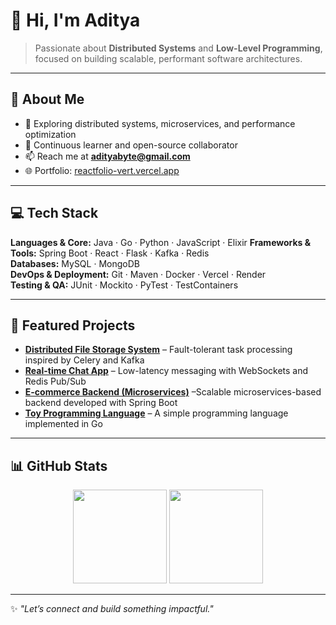 # 👋 Hi, I'm Aditya

> Passionate about **Distributed Systems** and **Low-Level Programming**, focused on building scalable, performant software architectures.

---

## 🚀 About Me  
- 🔭 Exploring distributed systems, microservices, and performance optimization  
- 🌱 Continuous learner and open-source collaborator  
- 📫 Reach me at **adityabyte@gmail.com**  
- 🌐 Portfolio: [reactfolio-vert.vercel.app](https://reactfolio-vert.vercel.app/)

---

## 💻 Tech Stack

**Languages & Core:** Java · Go · Python · JavaScript · Elixir
**Frameworks & Tools:** Spring Boot · React · Flask · Kafka · Redis  
**Databases:** MySQL · MongoDB  
**DevOps & Deployment:** Git · Maven · Docker · Vercel · Render  
**Testing & QA:** JUnit · Mockito · PyTest · TestContainers

---

## 📌 Featured Projects

- **[Distributed File Storage System](https://github.com/AdityaByte/ByteMesh)** – Fault-tolerant task processing inspired by Celery and Kafka  
- **[Real-time Chat App](https://connect-frontend-omega.vercel.app/)** – Low-latency messaging with WebSockets and Redis Pub/Sub  
- **[E-commerce Backend (Microservices)](https://github.com/AdityaByte/EduKart)** –Scalable microservices-based backend developed with Spring Boot 
- **[Toy Programming Language](https://github.com/AdityaByte/AdiLang)** – A simple programming language implemented in Go

---

## 📊 GitHub Stats  

<div align="center">
  <img src="https://github-readme-stats.vercel.app/api?username=AdityaByte&show_icons=true&theme=github_dark&hide_border=true" height="150" />
  <img src="https://github-readme-streak-stats.herokuapp.com/?user=AdityaByte&theme=github_dark&hide_border=true" height="150" />
</div>

---

✨ _"Let’s connect and build something impactful."_
